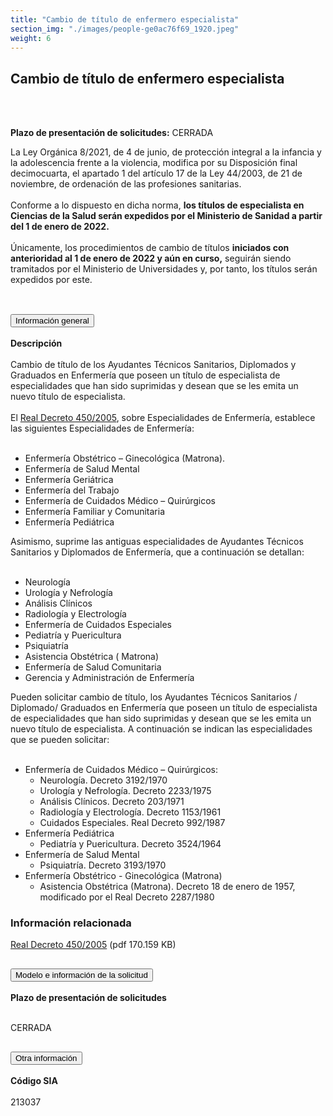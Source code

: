 ```yaml
---
title: "Cambio de título de enfermero especialista"
section_img: "./images/people-ge0ac76f69_1920.jpeg"
weight: 6
---
```

## Cambio de título de enfermero especialista
<br><br>
<p class="icon_text red"> <b>Plazo de presentación de solicitudes:</b>  <span>CERRADA</span>
                                            <i class="fas fa-lock"></i>
                                        </p>
La Ley Orgánica 8/2021, de 4 de junio, de protección integral a la infancia y la adolescencia frente a la violencia, modifica por su Disposición final decimocuarta, el apartado 1 del artículo 17 de la Ley 44/2003, de 21 de noviembre, de ordenación de las profesiones sanitarias. <br><br>
Conforme a lo dispuesto en dicha norma, <b>los títulos de especialista en Ciencias de la Salud serán expedidos por el Ministerio de Sanidad a partir del 1 de enero de 2022.</b><br><br>
Únicamente, los procedimientos de cambio de títulos <b>iniciados con anterioridad al 1 de enero de 2022 y aún en curso,</b> seguirán siendo tramitados por el Ministerio de Universidades y, por tanto, los títulos serán expedidos por este. <br><br>
<section>
        <article class="calls">
            <div class="container container-xl">
                <div class="row">
                        <div class="row">
                            <div class="col-lg-12  content_collapse">
                                <div class="accordion" id="accordionPanelsStayOpenExample">
                                    <div class="accordion-item">
                                        <h2 class="accordion-header" id="panelsStayOpen-headingOne">
                                            <button class="accordion-button expanded" type="button" data-bs-toggle="collapse" data-bs-target="#panelsStayOpen-collapseOne" aria-expanded="false" aria-controls="panelsStayOpen-collapseOne">
                                               Información general
                                            </button>
                                        </h2>
                                        <div id="panelsStayOpen-collapseOne" class="accordion-collapse collapse show" aria-labelledby="panelsStayOpen-headingOne">
                                            <div class="accordion-body">
                                                <article id="section_link">
                                                    <div class="container-fluid">
                                                        <div class="row">
                                                            <div class="col-12">
                                                                <b>Descripción</b><br><br>
								Cambio de título de los Ayudantes Técnicos Sanitarios, Diplomados y Graduados en Enfermería que poseen un título de especialista de especialidades que han sido suprimidas y desean que se les emita un nuevo título de especialista. <br><br>
								El <a href="{{<siteurl>}}documentos/PDF/sistema_universitario/gestion_titulos/otros_procedimientos/A15480-15486_RD-450-2005.pdf" target="_blank">Real Decreto 450/2005</a>, sobre Especialidades de Enfermería, establece las siguientes Especialidades de Enfermería: <br><br> 
								<ul>
									<li>Enfermería Obstétrico – Ginecológica (Matrona). </li>
									<li>Enfermería de Salud Mental </li>
									<li>Enfermería Geriátrica </li>
									<li>Enfermería del Trabajo</li>
									<li>Enfermería de Cuidados Médico – Quirúrgicos</li>
									<li>Enfermería Familiar y Comunitaria</li>
									<li>Enfermería Pediátrica</li>
								</ul>
								Asimismo, suprime las antiguas especialidades de Ayudantes Técnicos Sanitarios y Diplomados de Enfermería, que a continuación se detallan: <br><br>
								<ul>								
									<li>Neurología</li>
									<li>Urología y Nefrología</li>
									<li>Análisis Clínicos</li>
									<li>Radiología y Electrología</li>
									<li>Enfermería de Cuidados Especiales</li>
									<li>Pediatría y Puericultura</li>
									<li>Psiquiatría</li>
									<li>Asistencia Obstétrica ( Matrona) </li>
									<li>Enfermería de Salud Comunitaria</li>
									<li>Gerencia y Administración de Enfermería</li>
								</ul>
								Pueden solicitar cambio de título, los Ayudantes Técnicos Sanitarios / Diplomado/ Graduados en Enfermería que poseen un título de especialista de especialidades que han sido suprimidas y desean que se les emita un nuevo título de especialista. A continuación se indican las especialidades que se pueden solicitar:  <br><br>
								<ul>
									<li>Enfermería de Cuidados Médico – Quirúrgicos:
									<ul>
 										<li>Neurología. Decreto 3192/1970</li>
 										<li>Urología y Nefrología. Decreto 2233/1975</li>
 										<li>Análisis Clínicos. Decreto 203/1971</li>
 										<li>Radiología y Electrología. Decreto 1153/1961</li>
 										<li>Cuidados Especiales. Real Decreto 992/1987</li>
									</ul>
									</li>
									<li>Enfermería Pediátrica 
 									<ul>
										<li>Pediatría y Puericultura. Decreto 3524/1964</li>
									</ul>
									</li>
									<li>Enfermería de Salud Mental
									 <ul>
										<li>Psiquiatría. Decreto 3193/1970</li>
									</ul>
									</li>
 									<li>Enfermería Obstétrico - Ginecológica (Matrona)
 										<ul><li>Asistencia Obstétrica (Matrona). Decreto 18 de enero de 1957, modificado por el Real Decreto 2287/1980</li>
										</ul>
										</li>
									</ul>
										<div class="row"> 
		<div class="col-12 box_card_title d-flex"> 
			<h3 class="title_separador"><i class="fas fa-download"></i>Información relacionada</h3> 
		</div> 
		<div class="col-lg-12 box_card"> 
		</div> 
		<div class="col-lg-12 cards_download_cnt">  
			<div class="row"> 
				<div class="download_card"> 
					<a class="card" href="{{<siteurl>}}/documentos/PDF/sistema_universitario/gestion_titulos/otros_procedimientos/A15480-15486_RD-450-2005.pdf" target="_blank"> 
					<div class="card-header"> 
						   <i class="fal fa-download"></i> 
					</div> </a> 
					<div class="card-body"> 
						<p class="text_file"><a class="card" href="{{<siteurl>}}documentos/PDF/sistema_universitario/gestion_titulos/otros_procedimientos/A15480-15486_RD-450-2005.pdf" target="_blank">  
						<span class="tit">Real Decreto 450/2005</span></a> <i class="fal fa-file-pdf pdf_icon"></i> (pdf 170.159 KB)
					</div>
				</div> 		
			</div> 
		</div> 
	</div>
                                                            </div>
                                                        </div>
                                                    </div>
                                                </article>
                                            </div>
                                        </div>
                                    </div>
                                    <div class="accordion-item">
                                        <h2 class="accordion-header" id="panelsStayOpen-headingTwo">
                                            <button class="accordion-button collapsed" type="button" data-bs-toggle="collapse" data-bs-target="#panelsStayOpen-collapseTwo" aria-expanded="false">
                                                Modelo e información de la solicitud
                                            </button>
                                        </h2>
                                        <div id="panelsStayOpen-collapseTwo" class="accordion-collapse collapse" aria-labelledby="panelsStayOpen-headingTwo">
                                            <div class="accordion-body">
                                                <article id="section_link">
                                                    <div class="container-fluid">
                                                        <div class="row">
                                                            <div class="col-12">
								<b>Plazo de presentación de solicitudes</b><br><br>
								<p class="icon_text red"><span>CERRADA</span>
                                            <i class="fas fa-lock"></i>
                                        </p>
                                                            </div>
                                                        </div>
                                                    </div>
                                                </article>
                                            </div>
                                        </div>
				</div>
                                    <div class="accordion-item">
                                        <h2 class="accordion-header" id="panelsStayOpen-headingTree">
                                            <button class="accordion-button collapsed" type="button" data-bs-toggle="collapse" data-bs-target="#panelsStayOpen-collapseTree" aria-expanded="false">
                                                 Otra información
                                            </button>
                                        </h2>
                                        <div id="panelsStayOpen-collapseTree" class="accordion-collapse collapse" aria-labelledby="panelsStayOpen-headingTree">
                                            <div class="accordion-body">
                                                <article id="section_link">
                                                    <div class="container-fluid">
                                                        <div class="row">
                                                            <div class="col-12">
                                                                <b>Código SIA</b><br><br>
								213037
								</div>
                                                        </div>
                                                    </div>
                                                </article>
                                            </div>
                                        </div>
                                    </div>				
                                    </div>
                                </div>
                        </div>
                    </div>
                </div>
            </div>
        </article>
    </section>
